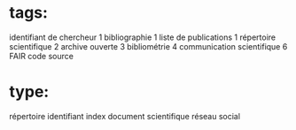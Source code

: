 # tags:

identifiant de chercheur 1
bibliographie 1
liste de publications 1
répertoire scientifique 2
archive ouverte 3
bibliométrie 4
communication scientifique 6 
FAIR 
code source


# type: 

répertoire
identifiant
index
document scientifique
réseau social


